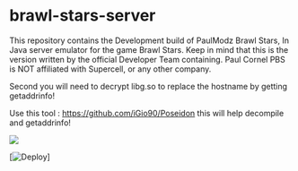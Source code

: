 # brawl-stars-server
This repository contains the Development build of PaulModz Brawl Stars, In Java server emulator for the game Brawl Stars. Keep in mind that this is the version written by the official Developer Team containing. Paul Cornel PBS is NOT affiliated with Supercell, or any other company. 

Second you will need to decrypt libg.so to replace the hostname by getting getaddrinfo!

Use this tool : https://github.com/iGio90/Poseidon this will help decompile and getaddrinfo!

![](https://media.discordapp.net/attachments/548833147866054657/550343381692448769/ss.png?width=400&height=235)

[![Deploy](https://www.herokucdn.com/deploy/button.svg)]
